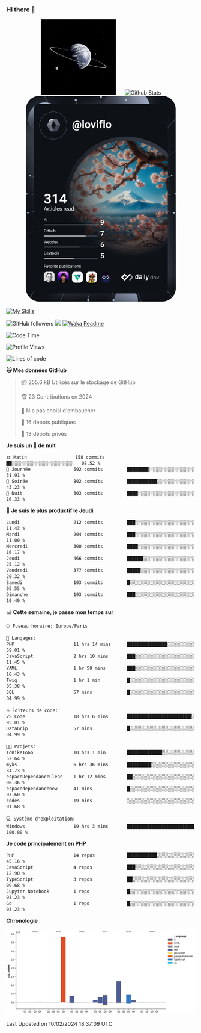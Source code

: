 ### Hi there 👋

<p align="center">
  <img src="https://github.com/Loviflo/Loviflo/blob/main/img/portrait.jpg" alt="Loviflo" height="200" style="margin-right: 20px"/>
  <img src="https://github-readme-stats.vercel.app/api?username=Loviflo&show_icons=true&theme=graywhite" alt="Github Stats" />
  <a href="https://app.daily.dev/loviflo"><img src="https://github.com/loviflo/loviflo/blob/main/devcard.svg" width="400" alt="Loviflo's Dev Card"/></a>
</p>

[![My Skills](https://skillicons.dev/icons?i=php,laravel,symfony,dotnet,cs,nodejs,mysql,postgres,js,ts,html,css,sass,angular,react,electron,docker,webpack,vscode,figma,git,github,gitlab,nginx,postman&perline=5)](https://skillicons.dev)

![GitHub followers](https://img.shields.io/github/followers/Loviflo?label=Follow&style=social)
![](https://visitor-badge.glitch.me/badge?page_id=Loviflo.Loviflo)
[![Waka Readme](https://github.com/Loviflo/Loviflo/actions/workflows/update-stats.yml/badge.svg)](https://github.com/Loviflo/Loviflo/actions/workflows/update-stats.yml)

<!--START_SECTION:waka-->
![Code Time](http://img.shields.io/badge/Code%20Time-1%2C868%20hrs%2026%20mins-blue)

![Profile Views](http://img.shields.io/badge/Vues%20du%20profil-0-blue)

![Lines of code](https://img.shields.io/badge/Depuis%20Hello%20World%2C%20j%27ai%20%C3%A9crit-6.8%20million%20Lignes%20de%20code-blue)

**🐱 Mes données GitHub** 

> 📦 255.6 kB Utilisés sur le stockage de GitHub 
 > 
> 🏆 23 Contributions en 2024
 > 
> 🚫 N'a pas choisi d'embaucher
 > 
> 📜 16 dépots publiques 
 > 
> 🔑 13 dépots privés 
 > 
**Je suis un 🦉 de nuit** 

```text
🌞 Matin                  158 commits         ██░░░░░░░░░░░░░░░░░░░░░░░   08.52 % 
🌆 Journée                592 commits         ████████░░░░░░░░░░░░░░░░░   31.91 % 
🌃 Soirée                 802 commits         ███████████░░░░░░░░░░░░░░   43.23 % 
🌙 Nuit                   303 commits         ████░░░░░░░░░░░░░░░░░░░░░   16.33 % 
```
📅 **Je suis le plus productif le Jeudi** 

```text
Lundi                    212 commits         ███░░░░░░░░░░░░░░░░░░░░░░   11.43 % 
Mardi                    204 commits         ███░░░░░░░░░░░░░░░░░░░░░░   11.00 % 
Mercredi                 300 commits         ████░░░░░░░░░░░░░░░░░░░░░   16.17 % 
Jeudi                    466 commits         ██████░░░░░░░░░░░░░░░░░░░   25.12 % 
Vendredi                 377 commits         █████░░░░░░░░░░░░░░░░░░░░   20.32 % 
Samedi                   103 commits         █░░░░░░░░░░░░░░░░░░░░░░░░   05.55 % 
Dimanche                 193 commits         ███░░░░░░░░░░░░░░░░░░░░░░   10.40 % 
```


📊 **Cette semaine, je passe mon temps sur** 

```text
🕑︎ Fuseau horaire: Europe/Paris

💬 Langages: 
PHP                      11 hrs 14 mins      ███████████████░░░░░░░░░░   59.01 % 
JavaScript               2 hrs 10 mins       ███░░░░░░░░░░░░░░░░░░░░░░   11.45 % 
YAML                     1 hr 59 mins        ███░░░░░░░░░░░░░░░░░░░░░░   10.43 % 
Twig                     1 hr 1 min          █░░░░░░░░░░░░░░░░░░░░░░░░   05.38 % 
SQL                      57 mins             █░░░░░░░░░░░░░░░░░░░░░░░░   04.99 % 

🔥 Éditeurs de code: 
VS Code                  18 hrs 6 mins       ████████████████████████░   95.01 % 
DataGrip                 57 mins             █░░░░░░░░░░░░░░░░░░░░░░░░   04.99 % 

🐱‍💻 Projets: 
ToBikeToGo               10 hrs 1 min        █████████████░░░░░░░░░░░░   52.64 % 
myks                     6 hrs 36 mins       █████████░░░░░░░░░░░░░░░░   34.73 % 
espaceDependanceClean    1 hr 12 mins        ██░░░░░░░░░░░░░░░░░░░░░░░   06.36 % 
espacedependancenew      41 mins             █░░░░░░░░░░░░░░░░░░░░░░░░   03.60 % 
codes                    19 mins             ░░░░░░░░░░░░░░░░░░░░░░░░░   01.68 % 

💻 Système d'exploitation: 
Windows                  19 hrs 3 mins       █████████████████████████   100.00 % 
```

**Je code principalement en PHP** 

```text
PHP                      14 repos            ███████████░░░░░░░░░░░░░░   45.16 % 
JavaScript               4 repos             ███░░░░░░░░░░░░░░░░░░░░░░   12.90 % 
TypeScript               3 repos             ██░░░░░░░░░░░░░░░░░░░░░░░   09.68 % 
Jupyter Notebook         1 repo              █░░░░░░░░░░░░░░░░░░░░░░░░   03.23 % 
Go                       1 repo              █░░░░░░░░░░░░░░░░░░░░░░░░   03.23 % 
```



**Chronologie**

![Lines of Code chart](https://raw.githubusercontent.com/Loviflo/Loviflo/main/assets/bar_graph.png)


 Last Updated on 10/02/2024 18:37:09 UTC
<!--END_SECTION:waka-->
